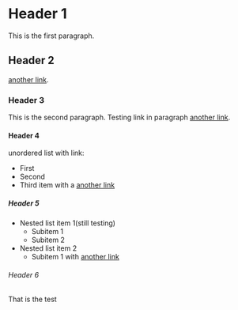 # Header 1
This is the first paragraph.
## Header 2
[another link](https://example.com).
### Header 3
This is the second paragraph. Testing link in paragraph [another link](https://example.com).
#### Header 4
unordered list with link:
- First
- Second
- Third item with a [another link](https://example.com)
##### Header 5
- Nested list item 1(still testing)
    - Subitem 1
    - Subitem 2
- Nested list item 2
    - Subitem 1 with [another link](https://example.com)
###### Header 6
That is the test